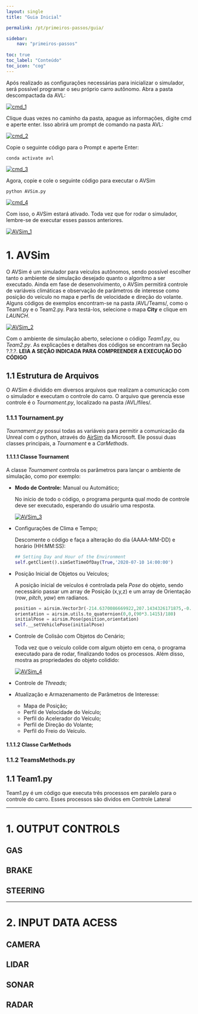 ```yaml
---
layout: single
title: "Guia Inicial"

permalink: /pt/primeiros-passos/guia/

sidebar:
    nav: "primeiros-passos"
    
toc: true
toc_label: "Conteúdo"
toc_icon: "cog"
---
```


Após realizado as configurações necessárias para inicializar o simulador, será possível programar o seu próprio carro autônomo. Abra a pasta descompactada da AVL:

<a href="{{ site.baseurl }}/assets/images/getting-started/quick/cmd_1.png">
	<img src="{{ site.baseurl }}/assets/images/getting-started/quick/cmd_1.png" alt="cmd_1" title="cmd_1" />
</a>

Clique duas vezes no caminho da pasta, apague as informações, digite cmd e aperte enter. Isso abrirá um prompt de comando na pasta AVL:

<a href="{{ site.baseurl }}/assets/images/getting-started/quick/cmd_2.png">
	<img src="{{ site.baseurl }}/assets/images/getting-started/quick/cmd_2.png" alt="cmd_2" title="cmd_2" />
</a>

Copie o seguinte código para o Prompt e aperte Enter: 
```
conda activate avl
```

<a href="{{ site.baseurl }}/assets/images/getting-started/quick/cmd_3.png">
	<img src="{{ site.baseurl }}/assets/images/getting-started/quick/cmd_3.png" alt="cmd_3" title="cmd_3" />
</a>

Agora, copie e cole o seguinte código para executar o AVSim
```
python AVSim.py
```

<a href="{{ site.baseurl }}/assets/images/getting-started/quick/cmd_4.png">
	<img src="{{ site.baseurl }}/assets/images/getting-started/quick/cmd_4.png" alt="cmd_4" title="cmd_4" />
</a>

Com isso, o AVSim estará ativado. Toda vez que for rodar o simulador, lembre-se de executar esses passos anteriores.

<a href="{{ site.baseurl }}/assets/images/getting-started/quick/AVSim_1.png">
	<img src="{{ site.baseurl }}/assets/images/getting-started/quick/AVSim_1.png" alt="AVSim_1" title="AVSim_1" />
</a>

# 1. AVSim

O AVSim é um simulador para veículos autônomos, sendo possível escolher tanto o ambiente de simulação desejado quanto o algoritmo a ser executado. Ainda em fase de desenvolvimento, o AVSim permitirá controle de variáveis climáticas e observação de parâmetros de interesse como posição do veículo no mapa e perfis de velocidade e direção do volante. Alguns códigos de exemplos encontram-se na pasta /AVL/Teams/, como o Team1.py e o Team2.py. Para testá-los, selecione o mapa **City** e clique em *LAUNCH*.

<a href="{{ site.baseurl }}/assets/images/getting-started/quick/AVSim_2.png">
	<img src="{{ site.baseurl }}/assets/images/getting-started/quick/AVSim_2.png" alt="AVSim_2" title="AVSim_2" />
</a>

Com o ambiente de simulação aberto, selecione o código *Team1.py*, ou *Team2.py*. As explicações e detalhes dos códigos se encontram na Seção ?.?.?. **LEIA A SEÇÃO INDICADA PARA COMPREENDER A EXECUÇÃO DO CÓDIGO**

## 1.1 Estrutura de Arquivos

O AVSim é dividido em diversos arquivos que realizam a comunicação com o simulador e executam o controle do carro. O arquivo que gerencia esse controle é o *Tournament.py*, localizado na pasta /AVL/files/.

### 1.1.1 Tournament.py

*Tournament.py* possui todas as variáveis para permitir a comunicação da Unreal com o python, através do <a href="https://microsoft.github.io/AirSim/" target = "_blank" title = "AirSim">AirSim</a> da Microsoft. Ele possui duas classes principais, a *Tournament* e a *CarMethods*.

#### 1.1.1.1 Classe Tournament

A classe *Tournament* controla os parâmetros para lançar o ambiente de simulação, como por exemplo:

- **Modo de Controle:** Manual ou Automático;

	No início de todo o código, o programa pergunta qual modo de controle deve ser executado, esperando do usuário uma resposta.

	<a href="{{ site.baseurl }}/assets/images/getting-started/quick/AVSim_3.png">
		<img src="{{ site.baseurl }}/assets/images/getting-started/quick/AVSim_3.png" alt="AVSim_3" title="AVSim_3" />
	</a>
- Configurações de Clima e Tempo;

	Descomente o código e faça a alteração do dia (AAAA-MM-DD) e horário (HH:MM:SS):

	```python
	## Setting Day and Hour of the Environment
    self.getClient().simSetTimeOfDay(True,'2020-07-10 14:00:00')
	```
- Posição Inicial de Objetos ou Veículos;

	A posição inicial de veículos é controlada pela *Pose* do objeto, sendo necessário passar um array de Posição (x,y,z) e um array de Orientação (*row*, *pitch*, *yaw*) em radianos.

	```python
	position = airsim.Vector3r(-214.6370086669922,207.1434326171875,-0.440409541130066)
    orientation = airsim.utils.to_quaternion(0,0,(90*3.1415)/180)
    initialPose = airsim.Pose(position,orientation)
    self.__setVehiclePose(initialPose)
    ```
- Controle de Colisão com Objetos do Cenário;
	
	Toda vez que o veículo colide com algum objeto em cena, o programa executado para de rodar, finalizando todos os processos. Além disso, mostra as propriedades do objeto colidido:

	<a href="{{ site.baseurl }}/assets/images/getting-started/quick/AVSim_4.png">
		<img src="{{ site.baseurl }}/assets/images/getting-started/quick/AVSim_4.png" alt="AVSim_4" title="AVSim_4" />
	</a>
- Controle de *Threads*;
- Atualização e Armazenamento de Parâmetros de Interesse:
	- Mapa de Posição;
	- Perfil de Velocidade do Veículo;
	- Perfil do Acelerador do Veículo;
	- Perfil de Direção do Volante;
	- Perfil do Freio do Veículo.


#### 1.1.1.2 Classe CarMethods

### 1.1.2 TeamsMethods.py



## 1.1 Team1.py

Team1.py é um código que executa três processos em paralelo para o controle do carro. Esses processos são dividos em Controle Lateral


--- 

# 1. OUTPUT CONTROLS

## GAS

## BRAKE

## STEERING

--- 

# 2. INPUT DATA ACESS

## CAMERA

## LIDAR

## SONAR

## RADAR
